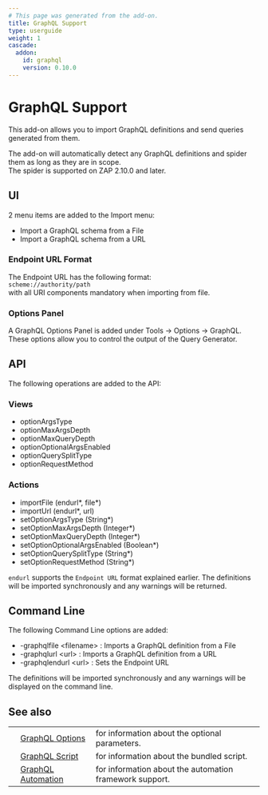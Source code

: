 ```yaml
---
# This page was generated from the add-on.
title: GraphQL Support
type: userguide
weight: 1
cascade:
  addon:
    id: graphql
    version: 0.10.0
---
```


# GraphQL Support

This add-on allows you to import GraphQL definitions and send queries generated from them.   

The add-on will automatically detect any GraphQL definitions and spider them as long as they are in scope.   
The spider is supported on ZAP 2.10.0 and later.

## UI

2 menu items are added to the Import menu:

* Import a GraphQL schema from a File
* Import a GraphQL schema from a URL

### Endpoint URL Format

The Endpoint URL has the following format:  
`scheme://authority/path`  
with all URI components mandatory when importing from file.

### Options Panel

A GraphQL Options Panel is added under Tools -\> Options -\> GraphQL. These options allow you to control the output of the Query Generator.

## API

The following operations are added to the API:

### Views

* optionArgsType
* optionMaxArgsDepth
* optionMaxQueryDepth
* optionOptionalArgsEnabled
* optionQuerySplitType
* optionRequestMethod

### Actions

* importFile (endurl\*, file\*)
* importUrl (endurl\*, url)
* setOptionArgsType (String\*)
* setOptionMaxArgsDepth (Integer\*)
* setOptionMaxQueryDepth (Integer\*)
* setOptionOptionalArgsEnabled (Boolean\*)
* setOptionQuerySplitType (String\*)
* setOptionRequestMethod (String\*)

`endurl` supports the `Endpoint URL` format explained earlier. The definitions will be imported synchronously and any warnings will be returned.

## Command Line

The following Command Line options are added:

* -graphqlfile \<filename\> : Imports a GraphQL definition from a File
* -graphqlurl \<url\> : Imports a GraphQL definition from a URL
* -graphqlendurl \<url\> : Sets the Endpoint URL

The definitions will be imported synchronously and any warnings will be displayed on the command line.

## See also

|   |                                                                        |                                                         |
|---|------------------------------------------------------------------------|---------------------------------------------------------|
|   | [GraphQL Options](/docs/desktop/addons/graphql-support/options/)       | for information about the optional parameters.          |
|   | [GraphQL Script](/docs/desktop/addons/graphql-support/script/)         | for information about the bundled script.               |
|   | [GraphQL Automation](/docs/desktop/addons/graphql-support/automation/) | for information about the automation framework support. |

